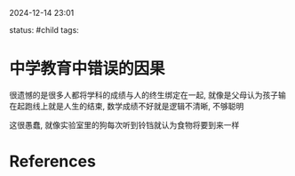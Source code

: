 2024-12-14    23:01

status: #child 
tags: 


# 中学教育中错误的因果
很遗憾的是很多人都将学科的成绩与人的终生绑定在一起, 就像是父母认为孩子输在起跑线上就是人生的结束, 数学成绩不好就是逻辑不清晰, 不够聪明

这很愚蠢, 就像实验室里的狗每次听到铃铛就认为食物将要到来一样





# References
